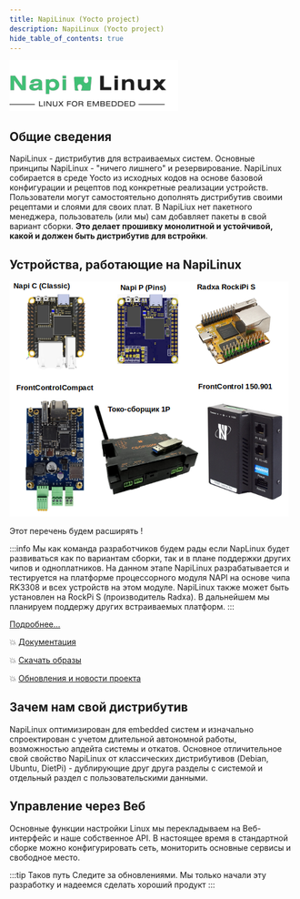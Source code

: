 ```yaml
---
title: NapiLinux (Yocto project)
description: NapiLinux (Yocto project)
hide_table_of_contents: true
---
```


![NapiLinux](img-logo/logo-2.png)

## Общие сведения

NapiLinux - дистрибутив для встраиваемых систем. Основные принципы NapiLinux - "ничего лишнего" и резервирование.  NapiLinux собирается в среде Yocto из исходных кодов на основе базовой конфигурации и рецептов под конкретные реализации устройств. Пользователи могут самостоятельно 
дополнять дистрибутив своими рецептами и слоями для своих плат. В NapiLiux нет пакетного менеджера, пользователь (или мы) сам добавляет пакеты в свой вариант сборки. **Это делает прошивку монолитной и устойчивой, какой и должен быть дистрибутив для встройки**.

## Устройства, работающие на NapiLinux

![Alt text](../../static/img/dev2.png)

Этот перечень будем расширять ! 

:::info
Мы как команда разработчиков будем рады если NapLinux будет развиваться как по вариантам сборки, так и в плане поддержки других чипов и одноплатников. На данном этапе NapiLinux разрабатывается и тестируется на платформе процессорного модуля NAPI на основе чипа RK3308 и всех
устройств на этом модуле. NapiLinux также может быть установлен на RockPi S (производитель Radxa). В дальнейшем мы планируем поддержу других встраиваемых платформ.
:::

[Подробнее...](/docs/arch/)

:boom: [Документация](/docs/)

:boom: [Скачать образы](/download/)

:boom: [Обновления и новости проекта](/blog/)

## Зачем нам свой дистрибутив

NapiLinux оптимизирован для embedded систем и изначально спроектирован с учетом длительной автономной работы, возможностью апдейта системы и откатов. Основное отличительное свой свойство NapiLinux от классических дистрибутивов (Debian, Ubuntu, DietPi) - дублирующие друг друга разделы с системой и отдельный раздел с пользовательскими данными.

## Управление через Веб

Основные функции настройки Linux мы перекладываем на Веб-интерфейс и наше собственное API. В настоящее время в стандартной сборке можно конфигурировать сеть, мониторить основные сервисы и свободное место.

:::tip Таков путь
Следите за обновлениями. Мы только начали эту разработку и надеемся сделать хороший продукт
:::
